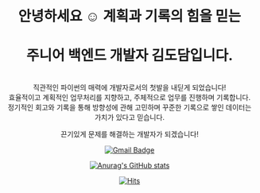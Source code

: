 <div align=center>

# 안녕하세요 ☺️ 계획과 기록의 힘을 믿는
# 주니어 백엔드 개발자 김도담입니다. 

<br>
직관적인 파이썬의 매력에 개발자로서의 첫발을 내딛게 되었습니다!
<br>
효율적이고 계획적인 업무처리를 지향하고, 주체적으로 업무를 진행하며 기록합니다.
<br>
정기적인 회고와 기록을 통해 방향성에 관해 고민하며 꾸준한 기록으로 쌓인 데이터는 가치가 있다고 믿습니다.

  
끈기있게 문제를 해결하는 개발자가 되겠습니다!
  
  
 [![Gmail Badge](https://img.shields.io/badge/Gmail-d14836?style=flat-square&logo=Gmail&logoColor=white&link=mailto:dev.dodam@gmail.com)](mailto:dev.dodam@gmail.com)
	





  

[![Anurag's GitHub stats](https://github-readme-stats.vercel.app/api?username=damdream&theme=vue&show_icons=true)
](https://github.com/anuraghazra/github-readme-stats)


[![Hits](https://hits.seeyoufarm.com/api/count/incr/badge.svg?url=https%3A%2F%2Fgithub.com%2Fdamdream&count_bg=%23F1D7E5&title_bg=%23686363&icon=&icon_color=%23E7E7E7&title=hits&edge_flat=false)](https://hits.seeyoufarm.com)

</div>
<!--
**damdream/damdream** is a ✨ _special_ ✨ repository because its `README.md` (this file) appears on your GitHub profile.

Here are some ideas to get you started:


sdfsdfsfs
- 🔭 I’m currently working on ...
- 🌱 I’m currently learning ...
- 👯 I’m looking to collaborate on ...
- 🤔 I’m looking for help with ...
- 💬 Ask me about ...
- 📫 How to reach me: ...
- 😄 Pronouns: ...
- ⚡ Fun fact: ...
-->
